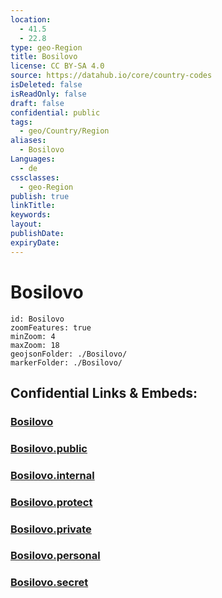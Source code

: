 ```yaml
---
location:
  - 41.5
  - 22.8
type: geo-Region
title: Bosilovo
license: CC BY-SA 4.0
source: https://datahub.io/core/country-codes
isDeleted: false
isReadOnly: false
draft: false
confidential: public
tags:
  - geo/Country/Region
aliases:
  - Bosilovo
Languages:
  - de
cssclasses:
  - geo-Region
publish: true
linkTitle:
keywords:
layout:
publishDate:
expiryDate:
---
```


# Bosilovo

```leaflet
id: Bosilovo
zoomFeatures: true 
minZoom: 4 
maxZoom: 18
geojsonFolder: ./Bosilovo/
markerFolder: ./Bosilovo/
```


## Confidential Links & Embeds: 

### [Bosilovo](/_Standards/Earth/Continent/Europe/Europe~South/Macedonia~North/Municipalities~Macedonia/Bosilovo.md) 

### [Bosilovo.public](/_public/Earth/Continent/Europe/Europe~South/Macedonia~North/Municipalities~Macedonia/Bosilovo.public.md) 

### [Bosilovo.internal](/_internal/Earth/Continent/Europe/Europe~South/Macedonia~North/Municipalities~Macedonia/Bosilovo.internal.md) 

### [Bosilovo.protect](/_protect/Earth/Continent/Europe/Europe~South/Macedonia~North/Municipalities~Macedonia/Bosilovo.protect.md) 

### [Bosilovo.private](/_private/Earth/Continent/Europe/Europe~South/Macedonia~North/Municipalities~Macedonia/Bosilovo.private.md) 

### [Bosilovo.personal](/_personal/Earth/Continent/Europe/Europe~South/Macedonia~North/Municipalities~Macedonia/Bosilovo.personal.md) 

### [Bosilovo.secret](/_secret/Earth/Continent/Europe/Europe~South/Macedonia~North/Municipalities~Macedonia/Bosilovo.secret.md)

